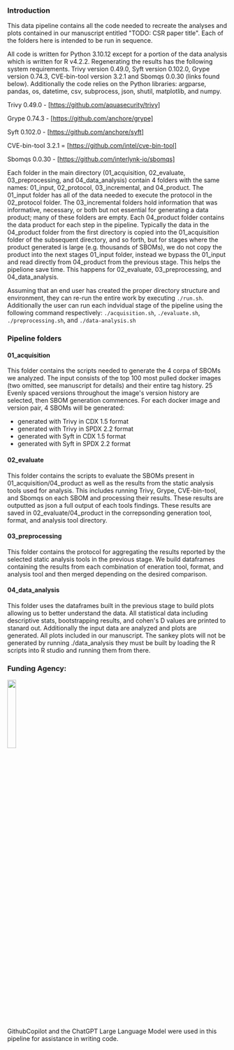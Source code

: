 ### Introduction

This data pipeline contains all the code needed to recreate the analyses and
plots contained in our manuscript entitled "TODO: CSR paper title". Each of the folders here is 
intended to be run in sequence. 

All code is written for Python 3.10.12 except for a portion of the data analysis which is written for R v4.2.2. Regenerating the results has the following system requirements.
Trivy version 0.49.0, Syft version 0.102.0, Grype version 0.74.3, CVE-bin-tool version 3.2.1 and Sbomqs 0.0.30 (links found below). Additionally the code relies on the Python libraries: argparse, pandas, os, datetime, csv, subprocess, json, shutil, matplotlib, and numpy.

Trivy 0.49.0 - [https://github.com/aquasecurity/trivy]

Grype 0.74.3 - [https://github.com/anchore/grype]

Syft 0.102.0 - [https://github.com/anchore/syft]

CVE-bin-tool 3.2.1 = [https://github.com/intel/cve-bin-tool]

Sbomqs 0.0.30 - [https://github.com/interlynk-io/sbomqs]


Each folder in the main directory (01_acquisition, 02_evaluate, 
03_preprocessing, and 04_data_analysis) contain 4 folders with the same names: 
01_input, 02_protocol, 03_incremental, and 04_product. The 01_input folder has all of the data needed to execute 
the protocol in the 02_protocol folder. The 03_incremental folders hold 
information that was informative, necessary, or both but not essential for 
generating a data product; many of these folders are empty. Each 04_product 
folder contains the data product for each step in the pipeline. Typically the data in the 
04_product folder from the first directory is copied into the 01_acquisition 
folder of the subsequent directory, and so forth, but for stages where the product generated is large (e.g. thousands of SBOMs), we do not copy the product into the next stages
01_input folder, instead we bypass the 01_input and read directly from 04_product from the previous stage. This helps the pipelione save time. 
This happens for 02_evaluate, 03_preprocessing, and 04_data_analysis. 

Assuming that an end user has created the proper directory structure and environment, they can 
re-run the entire work by executing `./run.sh`. Additionally the user can run each indvidual stage of the pipeline using the following command respectively: 
`./acquisition.sh`, `./evaluate.sh`, `./preprocessing.sh`, and `./data-analysis.sh`

### Pipeline folders

#### 01_acquisition
This folder contains the scripts needed to generate the 4 corpa of SBOMs we analyzed. The input consists of the top 100
most pulled docker images (two omitted, see manuscript for details) and their entire tag history. 25 Evenly spaced versions 
throughout the image's version history are selected, then SBOM generation commences. 
For each docker image and version pair, 4 SBOMs will be generated:
- generated with Trivy in CDX 1.5 format
- generated with Trivy in SPDX 2.2 format
- generated with Syft in CDX 1.5 format
- generated with Syft in SPDX 2.2 format

#### 02_evaluate
This folder contains the scripts to evaluate the SBOMs present in 01_acquisition/04_product as well as the results from the static analysis tools used for analysis. This 
includes running Trivy, Grype, CVE-bin-tool, and Sbomqs on each SBOM and processing their results. These results are 
outputted as json a full output of each tools findings.
These results are saved in 02_evaluate/04_product in the correpsonding generation tool, format, and analysis tool directory.

#### 03_preprocessing
This folder contains the protocol for aggregating the results reported by the selected static analysis tools in the previous stage. 
We build dataframes containing the results from each combination of eneration tool, format, and analysis tool and then merged depending
on the desired comparison.

#### 04_data_analysis
This folder uses the dataframes built in the previous stage to build plots allowing us to better understand the data.
All statistical data including descriptive stats, bootstrapping results, and cohen's D values are printed to stanard out. 
Additionally the input data are analyzed and plots are generated. All plots included in our manuscript. The sankey plots
will not be generated by running ./data_analysis they must be built by loading the R scripts into R studio and running
them from there. 



### Funding Agency:  
[<img src="https://www.cisa.gov/profiles/cisad8_gov/themes/custom/gesso/dist/images/backgrounds/6fdaa25709d28dfb5cca.svg" width="20%" height="20%">](https://www.cisa.gov/)

GithubCopilot and the ChatGPT Large Language Model were used in this pipeline for assistance in writing code.
